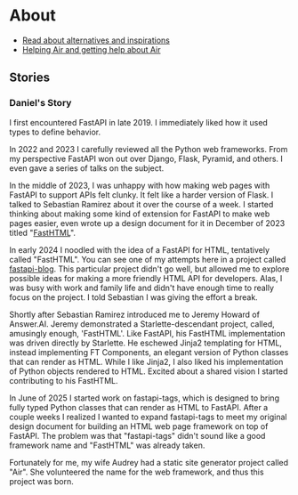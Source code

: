 # About

- [Read about alternatives and inspirations](/about/alternatives)
- [Helping Air and getting help about Air](/about/help_air)

## Stories

### Daniel's Story

I first encountered FastAPI in late 2019. I immediately liked how it used types to define behavior.

In 2022 and 2023 I carefully reviewed all the Python web frameworks. From my perspective FastAPI won out over Django, Flask, Pyramid, and others. I even gave a series of talks on the subject.

In the middle of 2023, I was unhappy with how making web pages with FastAPI to support APIs felt clunky. It felt like a harder version of Flask. I talked to Sebastian Ramirez about it over the course of a week. I started thinking about making some kind of extension for FastAPI to make web pages easier, even wrote up a design document for it in December of 2023 titled "[FastHTML](https://docs.google.com/document/d/1CaAqTYmK7gXTHxkQ-SaMndJV7vev-34cvEBe1kKESQU/edit?usp=sharing)".

In early 2024 I noodled with the idea of a FastAPI for HTML, tentatively called "FastHTML". You can see one of my attempts here in a project called [fastapi-blog](https://github.com/pydanny/fastapi-blog). This particular project didn't go well, but allowed me to explore possible ideas for making a more friendly HTML API for developers. Alas, I was busy with work and family life and didn't have enough time to really focus on the project. I told Sebastian I was giving the effort a break.

Shortly after Sebastian Ramirez introduced me to Jeremy Howard of Answer.AI. Jeremy demonstrated a Starlette-descendant project, called, amusingly enough, 'FastHTML'. Like FastAPI, his FastHTML implementation was driven directly by Starlette. He eschewed Jinja2 templating for HTML, instead implementing FT Components, an elegant version of Python classes that can render as HTML. While I like Jinja2, I also liked his implementation of Python objects rendered to HTML. Excited about a shared vision I started contributing to his FastHTML.

In June of 2025 I started work on fastapi-tags, which is designed to bring fully typed Python classes that can render as HTML to FastAPI. After a couple weeks I realized I wanted to expand fastapi-tags to meet my original design document for building an HTML web page framework on top of FastAPI. The problem was that "fastapi-tags" didn't sound like a good framework name and "FastHTML" was already taken.

Fortunately for me, my wife Audrey had a static site generator project called "Air". She volunteered the name for the web framework, and thus this project was born.